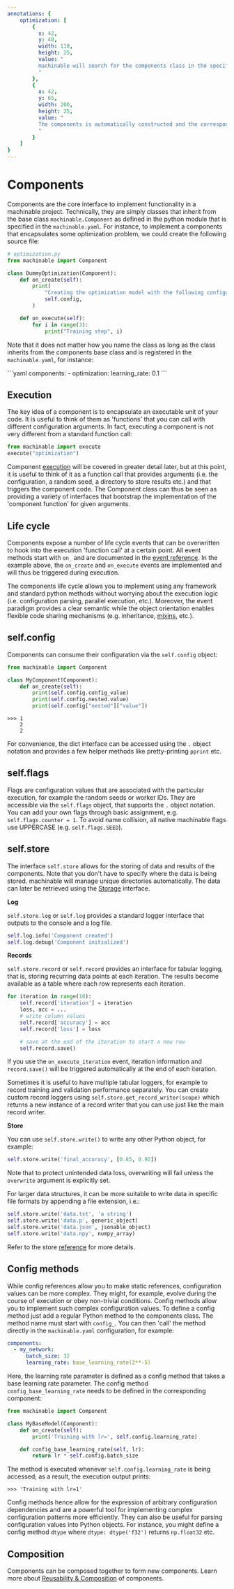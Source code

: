 ```yaml
---
annotations: {
    optimization: [
        {
          x: 42, 
          y: 40, 
          width: 110,
          height: 25, 
          value: "
          machinable will search for the components class in the specified module 'optimization.py'
          "
        },
        {
          x: 42, 
          y: 65, 
          width: 200,
          height: 25, 
          value: "
          The components is automatically constructed and the corresponding configuration will be injected
          "
        }
    ]
}
---
```


# Components

Components are the core interface to implement functionality in a machinable project. Technically, they are simply classes that inherit from the base class ``machinable.Component`` as defined in the python module that is specified in the
`machinable.yaml`. For instance, to implement a components that encapsulates some optimization problem, we could create the following source file:

```python
# optimization.py
from machinable import Component

class DummyOptimization(Component):
    def on_create(self):
        print(
            "Creating the optimization model with the following configuration: ",
            self.config,
        )

    def on_execute(self):
        for i in range(3):
            print("Training step", i)
```

Note that it does not matter how you name the class as long as the class inherits from the components base class and is registered in the ``machinable.yaml``, for instance: 

<Annotated name="optimization" :debug="false">
```yaml
components:
 - optimization: 
     learning_rate: 0.1
```
</Annotated>

## Execution

The key idea of a component is to encapsulate an executable unit of your code. It is useful to think of them as 'functions' that you can call with different configuration arguments. In fact, executing a component is not very different from a standard function call:

```python
from machinable import execute
execute("optimization")
```

Component [execution](execution.md) will be covered in greater detail later, but at this point, it is useful to think of it as a function call that provides arguments (i.e. the configuration, a random seed, a directory to store results etc.) and that triggers the component code. 
The Component class can thus be seen as providing a variety of interfaces that bootstrap the implementation of the 'component function' for given arguments.


## Life cycle

Components expose a number of life cycle events that can be overwritten to hook into the execution 'function call' at a certain point. All event methods start with `on_` and are documented in the [event reference](../reference/component.md). In the example above, the ``on_create`` and ``on_execute`` events are implemented and will thus be triggered during execution.

The components life cycle allows you to implement using any framework and standard python methods without worrying about the execution logic (i.e. configuration parsing, parallel execution, etc.). Moreover, the event paradigm provides a clear semantic while the object orientation enables flexible code sharing mechanisms (e.g. inheritance, [mixins](./mixins.md), etc.).

## self.config

Components can consume their configuration via the `self.config` object:

```python
from machinable import Component

class MyComponent(Component):
    def on_create(self):
        print(self.config.config_value)
        print(self.config.nested.value)
        print(self.config["nested"]["value"])

```

    >>> 1
        2
        2

For convenience, the dict interface can be accessed using the `.` object notation and provides a few helper methods like pretty-printing ``pprint`` etc.

## self.flags

Flags are configuration values that are associated with the particular execution, for example the random seeds or worker IDs. They are accessible via the `self.flags` object, that supports the `.` object notation. You can add your own flags through basic assignment, e.g. ``self.flags.counter = 1``. To avoid name collision, all native machinable flags use UPPERCASE (e.g. ``self.flags.SEED``).

## self.store

The interface `self.store` allows for the storing of data and results of the components. Note that you don't have to specify where the data is being stored. machinable will manage unique directories automatically. The data can later be retrieved using the [Storage](./storage.md) interface.

**Log**

`self.store.log` or `self.log` provides a standard logger interface that outputs to the console and a log file.

``` python
self.log.info('Component created')
self.log.debug('Component initialized')
```

**Records**

`self.store.record` or `self.record` provides an interface for tabular logging, that is, storing recurring data points at each iteration. The results become available as a table where each row represents each iteration.

``` python
for iteration in range(10):
    self.record['iteration'] = iteration
    loss, acc = ...
    # write column values
    self.record['accuracy'] = acc
    self.record['loss'] = loss

    # save at the end of the iteration to start a new row
    self.record.save()
```

If you use the `on_execute_iteration` event, iteration information and `record.save()` will be triggered automatically at the end of each iteration.

Sometimes it is useful to have multiple tabular loggers, for example to record training and validation performance separately. You can create custom record loggers using `self.store.get_record_writer(scope)` which returns a new instance of a record writer that you can use just like the main record writer.

**Store**

You can use `self.store.write()` to write any other Python object, for example:

```python
self.store.write('final_accuracy', [0.85, 0.92])
```
Note that to protect unintended data loss, overwriting will fail unless the ``overwrite`` argument is explicitly set. 

For larger data structures, it can be more suitable to write data in specific file formats by appending a file extension, i.e.:

``` python
self.store.write('data.txt', 'a string')
self.store.write('data.p', generic_object)
self.store.write('data.json', jsonable_object)
self.store.write('data.npy', numpy_array)
```

Refer to the store [reference](./components.md#store) for more details.

## Config methods

While config references allow you to make static references, configuration values can be more complex. They might, for example, evolve during the course of execution or obey non-trivial conditions. Config methods allow you to implement such complex configuration values. To define a config method just add a regular Python method to the components class. The method name must start with `config_`. You can then 'call' the method directly in the ``machinable.yaml`` configuration, for example:

```yaml
components:
  - my_network:
      batch_size: 32
      learning_rate: base_learning_rate(2**-5)
```

Here, the learning rate parameter is defined as a config method that takes a base learning rate parameter. The config method `config_base_learning_rate` needs to be defined in the corresponding component:

```python
from machinable import Component

class MyBaseModel(Component):
    def on_create(self):
        print('Training with lr=', self.config.learning_rate)

    def config_base_learning_rate(self, lr):
        return lr * self.config.batch_size
```

The method is executed whenever `self.config.learning_rate` is being accessed; as a result, the execution output prints:

    >>> 'Training with lr=1'

Config methods hence allow for the expression of arbitrary configuration dependencies and are a powerful tool for implementing complex configuration patterns more efficiently. They can also be useful for parsing configuration values into Python objects. For instance, you might define a config method `dtype` where `dtype: dtype('f32')` returns `np.float32` etc.

## Composition

Components can be composed together to form new components. Learn more about [Reusability & Composition](composition.md) of components.